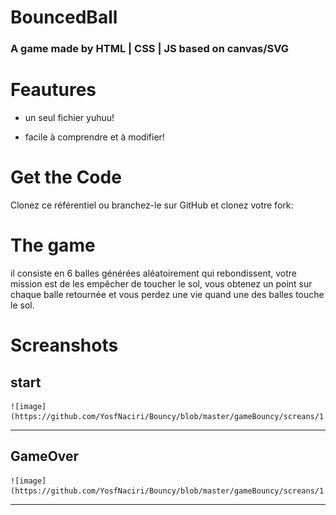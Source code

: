 # BouncedBall
### A game made by HTML | CSS | JS based on canvas/SVG

# Feautures

* un seul fichier yuhuu!

* facile à comprendre et à modifier!

# Get the Code 

Clonez ce référentiel ou branchez-le sur GitHub et clonez votre fork:

# The game

il consiste en 6 balles générées aléatoirement qui rebondissent, votre mission est de les empêcher de toucher le sol, vous obtenez un point sur chaque balle retournée et vous perdez une vie quand une des balles touche le sol.

# Screanshots

## start 
    ![image](https://github.com/YosfNaciri/Bouncy/blob/master/gameBouncy/screans/1.PNG)
***
## GameOver
    ![image](https://github.com/YosfNaciri/Bouncy/blob/master/gameBouncy/screans/1.PNG)
***

